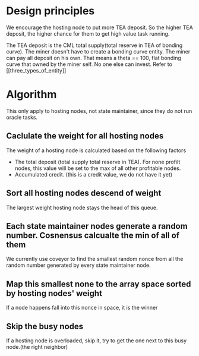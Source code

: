 # Design principles
We encourage the hosting node to put more TEA deposit. So the higher TEA deposit, the higher chance for them to get high value task running. 

The TEA deposit is the CML total supply(total reserve in TEA of bonding curve). The miner doesn't have to create a bonding curve entity. The miner can pay all deposit on his own. That means a theta == 100, flat bonding curve that owned by the miner self.  No one else can invest.  Refer to [[three_types_of_entity]]

# Algorithm
This only apply to hosting nodes, not state maintainer, since they do not run oracle tasks.

## Caclulate the weight for all hosting nodes
The weight of a hosting node is calculated based on the following factors
- The total deposit (total supply total reserve in TEA). For none profilt nodes, this value will be set to the max of all other profitable nodes.
- Accumulated credit. (this is a credit value, we do not have it yet)
## Sort all hosting nodes descend of weight
The largest weight hosting node stays the head of this queue.
## Each state maintainer nodes generate a random number. Cosnensus calcualte the min of all of them
We currently use coveyor to find the smallest random nonce from all the random number generated by every state maintainer node. 
## Map this smallest none to the array space sorted by hosting nodes' weight
If a node happens fall into this nonce in space, it is the winner
## Skip the busy nodes
If a hosting node is overloaded, skip it, try to get the one next to this busy node.(the right neighbor)
